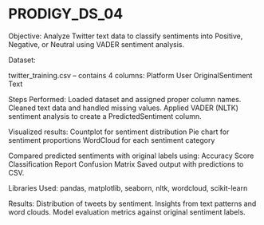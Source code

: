 # PRODIGY_DS_04

Objective:
Analyze Twitter text data to classify sentiments into Positive, Negative, or Neutral using VADER sentiment analysis.

Dataset:

twitter_training.csv – contains 4 columns:
Platform
User
OriginalSentiment
Text

Steps Performed:
Loaded dataset and assigned proper column names.
Cleaned text data and handled missing values.
Applied VADER (NLTK) sentiment analysis to create a PredictedSentiment column.

Visualized results:
Countplot for sentiment distribution
Pie chart for sentiment proportions
WordCloud for each sentiment category

Compared predicted sentiments with original labels using:
Accuracy Score
Classification Report
Confusion Matrix
Saved output with predictions to CSV.

Libraries Used:
pandas, matplotlib, seaborn, nltk, wordcloud, scikit-learn

Results:
Distribution of tweets by sentiment.
Insights from text patterns and word clouds.
Model evaluation metrics against original sentiment labels.
